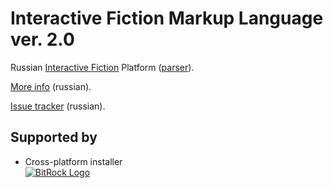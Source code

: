 # Interactive Fiction Markup Language ver. 2.0

Russian [Interactive Fiction](http://ifwiki.org/index.php/Interactive_fiction) Platform ([parser](http://ifwiki.org/index.php/Parser)).

[More info](http://forum.ifiction.ru/viewtopic.php?id=1765) (russian).

[Issue tracker](http://ifml2.myjetbrains.com) (russian).

## Supported by
* Cross-platform installer  
[![BitRock Logo](https://dl.dropboxusercontent.com/u/87862945/IFML2/installersby_tiny.png)](http://bitrock.com)
